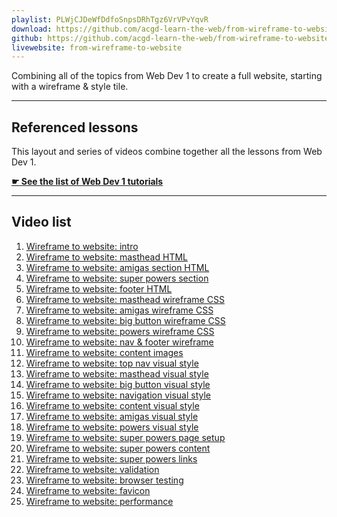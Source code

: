 ```yaml
---
playlist: PLWjCJDeWfDdfoSnpsDRhTgz6VrVPvYqvR
download: https://github.com/acgd-learn-the-web/from-wireframe-to-website-code/archive/gh-pages.zip
github: https://github.com/acgd-learn-the-web/from-wireframe-to-website-code
livewebsite: from-wireframe-to-website
---
```


Combining all of the topics from Web Dev 1 to create a full website, starting with a wireframe & style tile.

---

## Referenced lessons

This layout and series of videos combine together all the lessons from Web Dev 1.

**[☛ See the list of Web Dev 1 tutorials](/topics/#web-dev-1)**

---

## Video list

1. [Wireframe to website: intro](https://www.youtube.com/watch?v=JHbzcmCDzv0&list=PLWjCJDeWfDdfoSnpsDRhTgz6VrVPvYqvR&index=1)
2. [Wireframe to website: masthead HTML](https://www.youtube.com/watch?v=XdmvKZjwfVc&list=PLWjCJDeWfDdfoSnpsDRhTgz6VrVPvYqvR&index=2)
3. [Wireframe to website: amigas section HTML](https://www.youtube.com/watch?v=f1R76lFqN50&list=PLWjCJDeWfDdfoSnpsDRhTgz6VrVPvYqvR&index=3)
4. [Wireframe to website: super powers section](https://www.youtube.com/watch?v=3QqU2WLhh3Y&index=4&list=PLWjCJDeWfDdfoSnpsDRhTgz6VrVPvYqvR)
5. [Wireframe to website: footer HTML](https://www.youtube.com/watch?v=_gAK8nF_X_M&list=PLWjCJDeWfDdfoSnpsDRhTgz6VrVPvYqvR&index=5)
6. [Wireframe to website: masthead wireframe CSS](https://www.youtube.com/watch?v=CMcDBrBpX7w&index=6&list=PLWjCJDeWfDdfoSnpsDRhTgz6VrVPvYqvR)
7. [Wireframe to website: amigas wireframe CSS](https://www.youtube.com/watch?v=rRdKFoB5kAc&index=7&list=PLWjCJDeWfDdfoSnpsDRhTgz6VrVPvYqvR)
8. [Wireframe to website: big button wireframe CSS](https://www.youtube.com/watch?v=OvSaKl2IrCg&index=8&list=PLWjCJDeWfDdfoSnpsDRhTgz6VrVPvYqvR)
9. [Wireframe to website: powers wireframe CSS](https://www.youtube.com/watch?v=0gDQrOogrqk&index=9&list=PLWjCJDeWfDdfoSnpsDRhTgz6VrVPvYqvR)
10. [Wireframe to website: nav & footer wireframe](https://www.youtube.com/watch?v=WWiMCP8ENNo&list=PLWjCJDeWfDdfoSnpsDRhTgz6VrVPvYqvR&index=10)
11. [Wireframe to website: content images](https://www.youtube.com/watch?v=jeZBiPnPpCU&index=11&list=PLWjCJDeWfDdfoSnpsDRhTgz6VrVPvYqvR)
12. [Wireframe to website: top nav visual style](https://www.youtube.com/watch?v=nX4gmmsxD60&index=12&list=PLWjCJDeWfDdfoSnpsDRhTgz6VrVPvYqvR)
13. [Wireframe to website: masthead visual style](https://www.youtube.com/watch?v=bQUdbni7Sm4&index=13&list=PLWjCJDeWfDdfoSnpsDRhTgz6VrVPvYqvR)
14. [Wireframe to website: big button visual style](https://www.youtube.com/watch?v=gO9gpAUmy4U&index=14&list=PLWjCJDeWfDdfoSnpsDRhTgz6VrVPvYqvR)
15. [Wireframe to website: navigation visual style](https://www.youtube.com/watch?v=6SE0SfuCXQc&index=15&list=PLWjCJDeWfDdfoSnpsDRhTgz6VrVPvYqvR)
16. [Wireframe to website: content visual style](https://www.youtube.com/watch?v=kguWZRFaBqY&index=16&list=PLWjCJDeWfDdfoSnpsDRhTgz6VrVPvYqvR)
17. [Wireframe to website: amigas visual style](https://www.youtube.com/watch?v=wBpGH__68Qg&list=PLWjCJDeWfDdfoSnpsDRhTgz6VrVPvYqvR&index=17)
18. [Wireframe to website: powers visual style](https://www.youtube.com/watch?v=HgYBb3pIaFI&index=18&list=PLWjCJDeWfDdfoSnpsDRhTgz6VrVPvYqvR)
19. [Wireframe to website: super powers page setup](https://www.youtube.com/watch?v=jf6mNAC9ICU&list=PLWjCJDeWfDdfoSnpsDRhTgz6VrVPvYqvR&index=19)
20. [Wireframe to website: super powers content](https://www.youtube.com/watch?v=QGgT4LUaLfM&index=20&list=PLWjCJDeWfDdfoSnpsDRhTgz6VrVPvYqvR)
21. [Wireframe to website: super powers links](https://www.youtube.com/watch?v=fruNPejgyWQ&index=21&list=PLWjCJDeWfDdfoSnpsDRhTgz6VrVPvYqvR)
22. [Wireframe to website: validation](https://www.youtube.com/watch?v=gh7lCzIpWG4&list=PLWjCJDeWfDdfoSnpsDRhTgz6VrVPvYqvR&index=22)
23. [Wireframe to website: browser testing](https://www.youtube.com/watch?v=OxFWBXmMWDs&list=PLWjCJDeWfDdfoSnpsDRhTgz6VrVPvYqvR&index=23)
24. [Wireframe to website: favicon](https://www.youtube.com/watch?v=8RCrOY966Zg&list=PLWjCJDeWfDdfoSnpsDRhTgz6VrVPvYqvR&index=24)
25. [Wireframe to website: performance](https://www.youtube.com/watch?v=eU3dKKgiTVA&index=25&list=PLWjCJDeWfDdfoSnpsDRhTgz6VrVPvYqvR)
